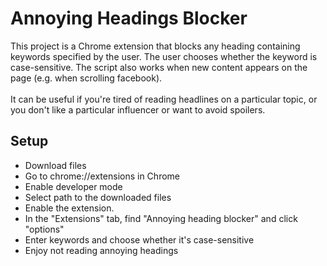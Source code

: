 # Annoying Headings Blocker
This project is a Chrome extension that blocks any heading containing keywords specified by the user. The user chooses whether the keyword is case-sensitive. The script also works when new content appears on the page (e.g. when scrolling facebook). <br/><br/>
It can be useful if you're tired of reading headlines on a particular topic, or you don't like a particular influencer or want to avoid spoilers.

## Setup
- Download files
- Go to chrome://extensions in Chrome
- Enable developer mode
- Select path to the downloaded files
- Enable the extension.
- In the "Extensions" tab, find "Annoying heading blocker" and click "options"
- Enter keywords and choose whether it's case-sensitive
- Enjoy not reading annoying headings
